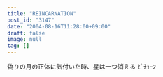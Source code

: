 ```yaml
---
title: "REINCARNATION"
post_id: "3147"
date: "2004-08-16T11:28:00+09:00"
draft: false
image: null
tag: []
---
```



偽りの月の正体に気付いた時、星は一つ消える  ﾋﾟﾁｭｰﾝ
